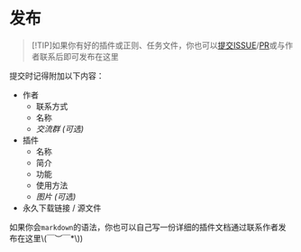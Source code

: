 
# 发布

>[!TIP]如果你有好的插件或正则、任务文件，你也可以[提交ISSUE](https://github.com/Zaitonn/Serein/issues/new/choose)/[PR](https://github.com/Zaitonn/Serein/compare)或与作者联系后即可发布在这里

提交时记得附加以下内容：

- 作者
  - 联系方式
  - 名称
  - *交流群 (可选)*
- 插件
  - 名称
  - 简介
  - 功能
  - 使用方法
  - *图片 (可选)*
- 永久下载链接 / 源文件

如果你会`markdown`的语法，你也可以自己写一份详细的插件文档通过联系作者发布在这里\\(￣︶￣*\\))
